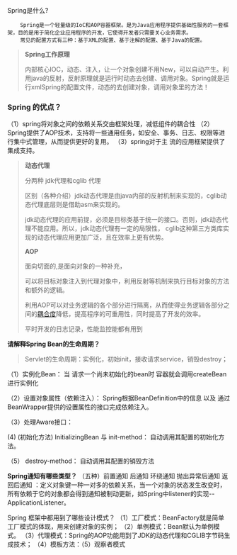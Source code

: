 Spring是什么?

        Spring是一个轻量级的IoC和AOP容器框架。是为Java应用程序提供基础性服务的一套框架，目的是用于简化企业应用程序的开发，它使得开发者只需要关心业务需求。
        常见的配置方式有三种：基于XML的配置、基于注解的配置、基于Java的配置。
>**Spring工作原理**
>
>内部核心IOC，动态、注入，让一个对象创建不用New，可以自动产生。利用java的反射，反射原理就是运行时动态去创建、调用对象。Spring就是运行xmlSpring的配置文件，动态的去创建对象，调用对象里的方法！
>

### Spring 的优点？
（1）spring将对象之间的依赖关系交由框架处理，减低组件的耦合性
（2）Spring提供了AOP技术，支持将一些通用任务，如安全、事务、日志、权限等进行集中式管理，从而提供更好的复用。
（3）spring对于主 流的应用框架提供了集成支持。



>**动态代理**
>
>分两种  jdk代理和cglib 代理
>
>区别（各种介绍）jdk动态代理是由java内部的反射机制来实现的，cglib动态代理底层则是借助asm来实现的。
>
>jdk动态代理的应用前提，必须是目标类基于统一的接口。否则，jdk动态代理不能应用。所以，jdk动态代理有一定的局限性，    cglib这种第三方类库实现的动态代理应用更加广泛，且在效率上更有优势。
>
>**AOP**
>
>面向切面的,是面向对象的一种补充，
>
>可以将目标对象注入到代理对象中，利用反射等机制来执行目标对象的方法和额外的逻辑。
>
>利用AOP可以对业务逻辑的各个部分进行隔离，从而使得业务逻辑各部分之间的[耦合度](https://baike.baidu.com/item/%E8%80%A6%E5%90%88%E5%BA%A6/2603938)降低，提高程序的可重用性，同时提高了开发的效率。
>
>平时开发的日志记录，性能监控能都有用到

 **请解释Spring Bean的生命周期？** 

 >Servlet的生命周期：实例化，初始init，接收请求service，销毁destroy； 

 （1）实例化Bean：   当 请求一个尚未初始化的bean时  容器就会调用createBean进行实例化 

 （2）设置对象属性（依赖注入）：  Spring根据BeanDefinition中的信息 以及 通过BeanWrapper提供的设置属性的接口完成依赖注入。 

 （3）处理Aware接口： 

(4)   (初始化方法) InitializingBean 与 init-method：  自动调用其配置的初始化方法。 

（5） destroy-method：  自动调用其配置的销毁方法 

 **Spring通知有哪些类型？** 
 （五种）前置通知   后通知   环绕通知       抛出异常后通知  返回后通知
：定义对象键一种一对多的依赖关系，当一个对象的状态发生改变时，所有依赖于它的对象都会得到通知被制动更新，如Spring中listener的实现--ApplicationListener。



Spring 框架中都用到了哪些设计模式？
（1）工厂模式：BeanFactory就是简单工厂模式的体现，用来创建对象的实例；
（2）单例模式：Bean默认为单例模式。
（3）代理模式：Spring的AOP功能用到了JDK的动态代理和CGLIB字节码生成技术；
（4）模板方法：（5）观察者模式

